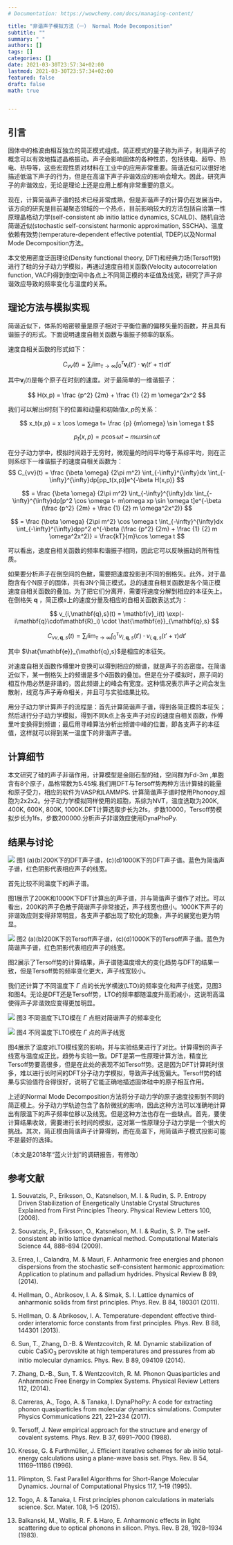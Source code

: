 ```yaml
---
# Documentation: https://wowchemy.com/docs/managing-content/

title: "非谐声子模拟方法（一） Normal Mode Decomposition"
subtitle: ""
summary: " "
authors: []
tags: []
categories: []
date: 2021-03-30T23:57:34+02:00
lastmod: 2021-03-30T23:57:34+02:00
featured: false
draft: false
math: true


---
```





## 引言

固体中的格波由相互独立的简正模式组成。简正模式的量子称为声子，利用声子的概念可以有效地描述晶格振动。声子会影响固体的各种性质，包括铁电、超导、热电、热导等，这些宏观性质对材料在工业中的应用非常重要。简谐近似可以很好地描述低温下声子的行为，但是在高温下声子非谐效应的影响会增大。因此，研究声子的非谐效应，无论是理论上还是应用上都有非常重要的意义。

现在，计算简谐声子谱的技术已经非常成熟，但是非谐声子的计算仍在发展当中。该方向的研究是目前凝聚态领域的一个热点，目前影响较大的方法包括自洽第一性原理晶格动力学(self-consistent ab initio lattice dynamics, SCAILD)、随机自洽简谐近似(stochastic self-consistent harmonic approximation, SSCHA)、温度依赖有效势(temperature-dependent effective potential, TDEP)以及Normal Mode Decomposition方法。

本文使用密度泛函理论(Density functional theory, DFT)和经典力场(Tersoff势)进行了硅的分子动力学模拟，再通过速度自相关函数(Velocity autocorrelation function, VACF)得到倒空间中各点上不同简正模的本征值及线宽，研究了声子非谐效应导致的频率变化与温度的关系。

## 理论方法与模拟实现

简谐近似下，体系的哈密顿量是原子相对于平衡位置的偏移矢量的函数，并且具有谐振子的形式。下面说明速度自相关函数与谐振子频率的联系。

速度自相关函数的形式如下：


$$
C_{vv}(t) = \sum_i \lim_{\tau \to \infty} \int_0^\tau \mathbf{v}_i(t') \cdot \mathbf{v}_i(t'+\tau)dt'
$$


其中$\mathbf{v}_i(t)$是每个原子在时刻的速度。对于最简单的一维谐振子：

$$
H(x,p) = \frac {p^2} {2m} + \frac {1} {2} m \omega^2x^2
$$

我们可以解出$t$时刻下的位置和动量和初始值$x,p$的关系：

$$
x_t(x,p) = x \cos \omega t+ \frac {p} {m\omega} \sin \omega t
$$

$$
p_t(x,p) = p \cos \omega t- m\omega x \sin \omega t
$$


在分子动力学中，模拟时间趋于无穷时，微观量的时间平均等于系综平均，则在正则系综下一维谐振子的速度自相关函数为：
$$
C_{vv}(t) = \frac {\beta \omega} {2\pi m^2} \int_{-\infty}^{\infty}dx \int_{-\infty}^{\infty}dp[pp_t(x,p)]e^{-\beta H(x,p)}
$$

$$
= \frac {\beta \omega} {2\pi m^2} \int_{-\infty}^{\infty}dx \int_{-\infty}^{\infty}dp[p^2 \cos \omega t- m\omega xp \sin \omega t]e^{-\beta (\frac {p^2} {2m} + \frac {1} {2} m \omega^2x^2)}
$$

$$
= \frac {\beta \omega} {2\pi m^2} \cos \omega t \int_{-\infty}^{\infty}dx \int_{-\infty}^{\infty}dpp^2 e^{-\beta (\frac {p^2} {2m} + \frac {1} {2} m \omega^2x^2)} = \frac{kT}{m}\cos \omega t
$$


可以看出，速度自相关函数的频率和谐振子相同，因此它可以反映振动的所有性质。

如果要分析声子在倒空间的色散，需要把速度投影到不同的倒格矢。此外，对于晶胞含有个N原子的固体，共有3N个简正模式，总的速度自相关函数是各个简正模速度自相关函数的叠加。为了把它们分离开，需要将速度分解到相应的本征矢上。在倒格矢 $\mathbf{q}$ ，简正模$s$上的速度分量及相应的自相关函数表达式为：

$$
v_{i,\mathbf{q},s}(t) = \mathbf{v}_i(t) \exp(-i\mathbf{q}\cdot\mathbf{R}_i) \cdot \hat{\mathbf{e}}_{\mathbf{q},s}
$$

$$
C_{vv,\mathbf{q},s}(t) = \sum_i \lim_{\tau \to \infty} \int_0^\tau v_{i,\mathbf{q},s}(t') \cdot v_{i,\mathbf{q},s}(t'+\tau)dt'
$$



其中 $\hat{\mathbf{e}}_{\mathbf{q},s}$是相应的本征矢。

对速度自相关函数作傅里叶变换可以得到相应的频谱，就是声子的态密度。在简谐近似下，某一倒格矢上的频谱是多个$\delta$函数的叠加。但是在分子模拟时，原子间的相互作用必然是非谐的，因此频谱上的峰会有宽度。这种情况表示声子之间会发生散射，线宽与声子寿命相关，并且可与实验结果比较。

用分子动力学计算声子的流程是：首先计算简谐声子谱，得到各简正模的本征矢；然后进行分子动力学模拟，得到不同k点上各支声子对应的速度自相关函数，作傅里叶变换得到频谱；最后用寻峰算法分析出频谱中峰的位置，即各支声子的本征值，这样就可以得到某一温度下的非谐声子谱。

## 计算细节

本文研究了硅的声子非谐作用，计算模型是金刚石型的硅，空间群为Fd-3m ,单胞含有8个原子，晶格常数为5.45埃.我们用DFT与Tersoff势两种方法计算硅的能量和原子受力，相应的软件为VASP和LAMMPS. 计算简谐声子谱时使用Phonopy,超胞为2x2x2。分子动力学模拟同样使用的超胞，系综为NVT，温度选取为200K, 400K, 600K, 800K, 1000K.DFT计算选取步长为2fs，步数10000，Tersoff势模拟步长为1fs，步数200000.分析声子非谐效应使用DynaPhoPy.

## 结果与讨论

![](vasp.png)
图1 (a)(b)200K下的DFT声子谱，(c)(d)1000K下的DFT声子谱。蓝色为简谐声子谱，红色阴影代表相应声子的线宽。
<!-- {% asset_img vasp.png %} -->

<!-- {{< figure src="/images/vasp.png" title="图1 (a)(b)200K下的DFT声子谱，(c)(d)1000K下的DFT声子谱。蓝色为简谐声子谱，红色阴影代表相应声子的线宽。" >}} -->

<!-- 图1 (a)(b)200K下的DFT声子谱，(c)(d)1000K下的DFT声子谱。蓝色为简谐声子谱，红色阴影代表相应声子的线宽。 -->

首先比较不同温度下的声子谱。

图1展示了200K和1000K下DFT计算出的声子谱，并与简谐声子谱作了对比。可以看出，200K的声子色散于简谐声子非常接近，声子线宽也很小。1000K下声子的非谐效应则变得非常明显，各支声子都出现了软化的现象，声子的展宽也更为明显。

![](lammps.png)
图2 (a)(b)200K下的Tersoff声子谱，(c)(d)1000K下的Tersoff声子谱。蓝色为简谐声子谱，红色阴影代表相应声子的线宽。
<!-- {% asset_img lammps.png %} -->
<!-- {{< figure src="/images/lammps.png" title="图2 (a)(b)200K下的Tersoff声子谱，(c)(d)1000K下的Tersoff声子谱。蓝色为简谐声子谱，红色阴影代表相应声子的线宽。" >}} -->


图2展示了Tersoff势的计算结果，声子谱随温度增大的变化趋势与DFT的结果一致，但是Tersoff势的频率变化更大，声子线宽较小。

我们还计算了不同温度下 $\Gamma$ 点的长光学横波(LTO)的频率变化和声子线宽，见图3和图4。无论是DFT还是Tersoff势，LTO的频率都随温度升高而减小，这说明高温使得声子非谐效应变得更加明显。

![](omega.png)
图3 不同温度下LTO模在 $\Gamma$ 点相对简谐声子的频率变化
<!-- {% asset_img omega.png %} -->

<!-- {{< figure src="/images/omega.png" title="图3 不同温度下LTO模在 $\Gamma$ 点相对简谐声子的频率变化" >}} -->


![](linewidth.png)
图4 不同温度下LTO模在 $\Gamma$ 点的声子线宽
<!-- {% asset_img linewidth.png %} -->
<!-- {{< figure src="/images/linewidth.png" title="图4 不同温度下LTO模在 $\Gamma$ 点的声子线宽" >}} -->


图4展示了温度对LTO模线宽的影响，并与实验结果进行了对比。计算得到的声子线宽与温度成正比，趋势与实验一致。DFT是第一性原理计算方法，精度比Tersoff势要高很多，但是在此处的表现不如Tersoff势。这是因为DFT计算耗时很多，难以进行长时间的DFT分子动力学模拟，导致声子线宽偏大。Tersoff势的结果与实验值符合得很好，说明了它能正确地描述固体硅中的原子相互作用。

上述的Normal Mode Decomposition方法将分子动力学的原子速度投影到不同的简正模上。分子动力学轨迹包含了各阶微扰的影响，因此这种方法可以准确地计算出有限温下的声子频率位移以及线宽。但是这种方法也存在一些缺点。首先，要使计算结果收敛，需要进行长时间的模拟，这对第一性原理分子动力学是一个很大的挑战。其次，简正模由简谐声子计算得到，而在高温下，用简谐声子模式投影可能不是最好的选择。

（本文是2018年“蓝火计划”的调研报告，有修改）

## 参考文献

1. Souvatzis, P., Eriksson, O., Katsnelson, M. I. & Rudin, S. P. Entropy Driven Stabilization of Energetically Unstable Crystal Structures Explained from First Principles Theory. Physical Review Letters  100, (2008).

2. Souvatzis, P., Eriksson, O., Katsnelson, M. I. & Rudin, S. P. The self-consistent ab initio lattice dynamical method. Computational Materials Science  44, 888–894 (2009).

3. Errea, I., Calandra, M. & Mauri, F. Anharmonic free energies and phonon dispersions from the stochastic self-consistent harmonic approximation: Application to platinum and palladium hydrides. Physical Review B  89, (2014).

4. Hellman, O., Abrikosov, I. A. & Simak, S. I. Lattice dynamics of anharmonic solids from first principles. Phys. Rev. B  84, 180301 (2011).

5. Hellman, O. & Abrikosov, I. A. Temperature-dependent effective third-order interatomic force constants from first principles. Phys. Rev. B  88, 144301 (2013).

6. Sun, T., Zhang, D.-B. & Wentzcovitch, R. M. Dynamic stabilization of cubic CaSiO$_3$ perovskite at high temperatures and pressures from ab initio molecular dynamics. Phys. Rev. B  89, 094109 (2014).

7. Zhang, D.-B., Sun, T. & Wentzcovitch, R. M. Phonon Quasiparticles and Anharmonic Free Energy in Complex Systems. Physical Review Letters  112, (2014).

8. Carreras, A., Togo, A. & Tanaka, I. DynaPhoPy: A code for extracting phonon quasiparticles from molecular dynamics simulations. Computer Physics Communications  221, 221–234 (2017).

9. Tersoff, J. New empirical approach for the structure and energy of covalent systems. Phys. Rev. B  37, 6991–7000 (1988).

10. Kresse, G. & Furthmüller, J. Efficient iterative schemes for ab initio total-energy calculations using a plane-wave basis set. Phys. Rev. B  54, 11169–11186 (1996).

11. Plimpton, S. Fast Parallel Algorithms for Short-Range Molecular Dynamics. Journal of Computational Physics  117, 1–19 (1995).

12. Togo, A. & Tanaka, I. First principles phonon calculations in materials science. Scr. Mater.  108, 1–5 (2015).

13. Balkanski, M., Wallis, R. F. & Haro, E. Anharmonic effects in light scattering due to optical phonons in silicon. Phys. Rev. B  28, 1928–1934 (1983).

